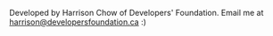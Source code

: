 Developed by Harrison Chow of Developers' Foundation. Email me at harrison@developersfoundation.ca :)